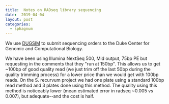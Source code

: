 ```yaml
---
title:  Notes on RADseq library sequencing
date:  2019-04-04
layout: post
categories:
  - sphagnum
---
```

We use [DUGSIM][1] to submit sequencing orders to the Duke Center for Genomic and Computational Biology.

We have been using Illumina NextSeq 500, Mid output, 75bp PE but requesting in the comments that they "run at 150bp". This allows us to get ~100bp of good quality read (we just trim off the last 50bp during the quality trimming process) for a lower price than we would get with 100bp reads. On the S. recurvum project we had one plate using a standard 100bp read method and 3 plates done using this method. The quality using this method is noticeably lower (mean estimated error in radseq ~0.005 vs 0.007), but adequate--and the cost is half.  

[1]: https://genome.duke.edu/cores-and-services/sequencing-and-genomic-technologies/next-generation-sequencing
